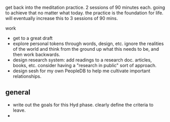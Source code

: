 get back into the meditation practice. 2 sessions of 90 minutes each. going to achieve that no matter what today. the practice is the foundation for life. will eventually increase this to 3 sessions of 90 mins.

work
- get to a great draft
- explore personal tokens through words, design, etc. ignore the realities of the world and think from the ground up what this needs to be, and then work backwards.
- design research system: add readings to a research doc. articles, books, etc. consider having a "research in public" sort of approach.
- design sesh for my own PeopleDB to help me cultivate important relationships.

general
- 
- write out the goals for this Hyd phase. clearly define the criteria to leave.
- 